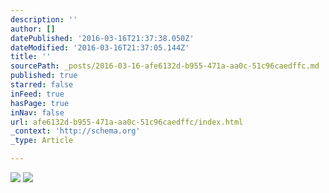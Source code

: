 ```yaml
---
description: ''
author: []
datePublished: '2016-03-16T21:37:38.050Z'
dateModified: '2016-03-16T21:37:05.144Z'
title: ''
sourcePath: _posts/2016-03-16-afe6132d-b955-471a-aa0c-51c96caedffc.md
published: true
starred: false
inFeed: true
hasPage: true
inNav: false
url: afe6132d-b955-471a-aa0c-51c96caedffc/index.html
_context: 'http://schema.org'
_type: Article

---
```

![](https://the-grid-user-content.s3-us-west-2.amazonaws.com/987e983a-1697-45b7-812d-3a748f08152b.png)
![](https://the-grid-user-content.s3-us-west-2.amazonaws.com/ab33f1fd-7a0d-4d83-a959-871d4c352c69.png)